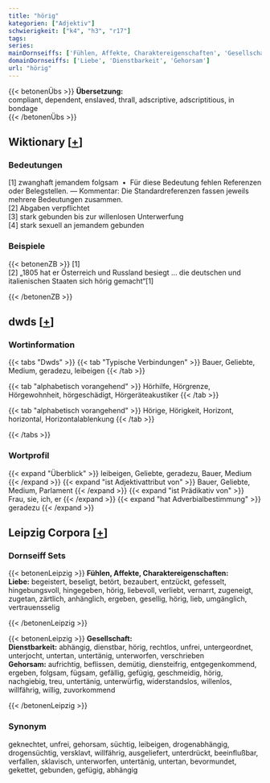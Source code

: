 ```yaml
---
title: "hörig"
kategorien: ["Adjektiv"]
schwierigkeit: ["k4", "h3", "r17"]
tags:
series:
mainDornseiffs: ['Fühlen, Affekte, Charaktereigenschaften', 'Gesellschaft']
domainDornseiffs: ['Liebe', 'Dienstbarkeit', 'Gehorsam']
url: "hörig"
---
```


{{< betonenÜbs >}}
**Übersetzung:**  
compliant, dependent, enslaved, thrall, adscriptive, adscriptitious, in bondage  
{{< /betonenÜbs >}}

## Wiktionary [[+](https://de.wiktionary.org/wiki/hörig)]

### Bedeutungen
[1] zwanghaft jemandem folgsam  •  Für diese Bedeutung fehlen Referenzen oder Belegstellen. — Kommentar: Die Standardreferenzen fassen jeweils mehrere Bedeutungen zusammen.  
[2] Abgaben verpflichtet  
[3] stark gebunden bis zur willenlosen Unterwerfung  
[4] stark sexuell an jemandem gebunden  

### Beispiele
{{< betonenZB >}}
[1]  
[2] „1805 hat er Österreich und Russland besiegt … die deutschen und italienischen Staaten sich hörig gemacht“[1]  

{{< /betonenZB >}}


## dwds [[+](https://www.dwds.de/wb/hörig)]

### Wortinformation
{{< tabs "Dwds" >}}
{{< tab "Typische Verbindungen" >}}
Bauer, Geliebte, Medium, geradezu, leibeigen
{{< /tab >}}

{{< tab "alphabetisch vorangehend" >}}
Hörhilfe, Hörgrenze, Hörgewohnheit, hörgeschädigt, Hörgeräteakustiker
{{< /tab >}}

{{< tab "alphabetisch vorangehend" >}}
Hörige, Hörigkeit, Horizont, horizontal, Horizontalablenkung
{{< /tab >}}

{{< /tabs >}}

### Wortprofil
{{< expand "Überblick" >}} leibeigen, Geliebte, geradezu, Bauer, Medium {{< /expand >}}
{{< expand "ist Adjektivattribut von" >}} Bauer, Geliebte, Medium, Parlament {{< /expand >}}
{{< expand "ist Prädikativ von" >}} Frau, sie, ich, er {{< /expand >}}
{{< expand "hat Adverbialbestimmung" >}} geradezu {{< /expand >}}

## Leipzig Corpora [[+](https://corpora.uni-leipzig.de/en/res?word=hörig&corpusId=deu_newscrawl-public_2018)]

### Dornseiff Sets
{{< betonenLeipzig >}}
**Fühlen, Affekte, Charaktereigenschaften:**  
**Liebe:** begeistert, beseligt, betört, bezaubert, entzückt, gefesselt, hingebungsvoll, hingegeben, hörig, liebevoll, verliebt, vernarrt, zugeneigt, zugetan, zärtlich, anhänglich, ergeben, gesellig, hörig, lieb, umgänglich, vertrauensselig  

{{< /betonenLeipzig >}}


{{< betonenLeipzig >}}
**Gesellschaft:**  
**Dienstbarkeit:** abhängig, dienstbar, hörig, rechtlos, unfrei, untergeordnet, unterjocht, untertan, untertänig, unterworfen, verschrieben  
**Gehorsam:** aufrichtig, beflissen, demütig, diensteifrig, entgegenkommend, ergeben, folgsam, fügsam, gefällig, gefügig, geschmeidig, hörig, nachgiebig, treu, untertänig, unterwürfig, widerstandslos, willenlos, willfährig, willig, zuvorkommend  

{{< /betonenLeipzig >}}

### Synonym
geknechtet, unfrei, gehorsam, süchtig, leibeigen, drogenabhängig, drogensüchtig, versklavt, willfährig, ausgeliefert, unterdrückt, beeinflußbar, verfallen, sklavisch, unterworfen, untertänig, untertan, bevormundet, gekettet, gebunden, gefügig, abhängig

